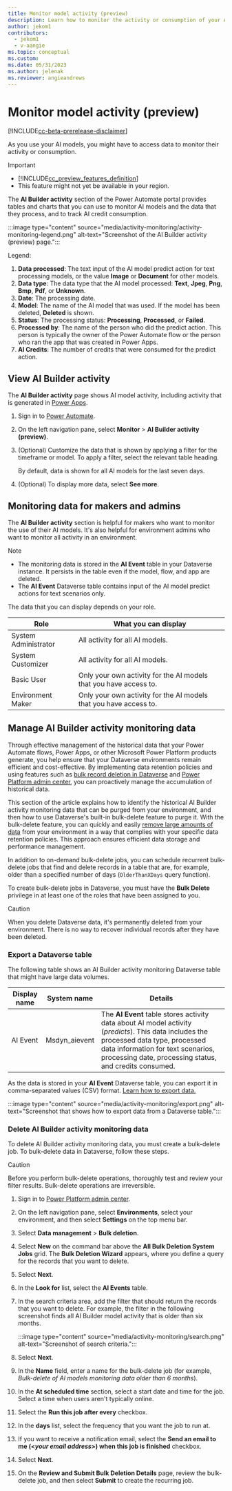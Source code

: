 ```yaml
---
title: Monitor model activity (preview)
description: Learn how to monitor the activity or consumption of your AI models.
author: jekom1
contributors:
  - jekom1
  - v-aangie
ms.topic: conceptual
ms.custom: 
ms.date: 05/31/2023
ms.author: jelenak
ms.reviewer: angieandrews
---
```


# Monitor model activity (preview)

[!INCLUDE[cc-beta-prerelease-disclaimer](./includes/cc-beta-prerelease-disclaimer.md)]

As you use your AI models, you might have to access data to monitor their activity or consumption.

> [!IMPORTANT]
> - [!INCLUDE[cc_preview_features_definition](includes/cc-preview-features-definition.md)]
> - This feature might not yet be available in your region.

The **AI Builder activity** section of the Power Automate portal provides tables and charts that you can use to monitor AI models and the data that they process, and to track AI credit consumption.

:::image type="content" source="media/activity-monitoring/activity-monitoring-legend.png" alt-text="Screenshot of the AI Builder activity (preview) page.":::

Legend:

1. **Data processed**: The text input of the AI model predict action for text processing models, or the value **Image** or **Document** for other models.
1. **Data type**: The data type that the AI model processed: **Text**, **Jpeg**, **Png**, **Bmp**, **Pdf**, or **Unknown**.
1. **Date**: The processing date.
1. **Model**: The name of the AI model that was used. If the model has been deleted, **Deleted** is shown.
1. **Status**: The processing status: **Processing**, **Processed**, or **Failed**.
1. **Processed by**: The name of the person who did the predict action. This person is typically the owner of the Power Automate flow or the person who ran the app that was created in Power Apps.
1. **AI Credits**: The number of credits that were consumed for the predict action.

## View AI Builder activity

The **AI Builder activity** page shows AI model activity, including activity that is generated in [Power Apps](/power-apps/powerapps-overview).

1. Sign in to [Power Automate](https://make.powerautomate.com).
1. On the left navigation pane, select **Monitor** \> **AI Builder activity (preview)**.
1. (Optional) Customize the data that is shown by applying a filter for the timeframe or model. To apply a filter, select the relevant table heading.

    By default, data is shown for all AI models for the last seven days.

1. (Optional) To display more data, select **See more**.

## Monitoring data for makers and admins

The **AI Builder activity** section is helpful for makers who want to monitor the use of their AI models. It's also helpful for environment admins who want to monitor all activity in an environment.

> [!NOTE]
> - The monitoring data is stored in the **AI Event** table in your Dataverse instance. It persists in the table even if the model, flow, and app are deleted.
> - The **AI Event** Dataverse table contains input of the AI model predict actions for text scenarios only.

The data that you can display depends on your role.

| Role | What you can display |
|---|---|
| System Administrator | All activity for all AI models. |
| System Customizer | All activity for all AI models. |
| Basic User | Only your own activity for the AI models that you have access to. |
| Environment Maker | Only your own activity for the AI models that you have access to. |

## Manage AI Builder activity monitoring data

Through effective management of the historical data that your Power Automate flows, Power Apps, or other Microsoft Power Platform products generate, you help ensure that your Dataverse environments remain efficient and cost-effective. By implementing data retention policies and using features such as [bulk record deletion in Dataverse](/power-platform/admin/delete-bulk-records) and [Power Platform admin center](https://admin.powerplatform.microsoft.com/), you can proactively manage the accumulation of historical data.

This section of the article explains how to identify the historical AI Builder activity monitoring data that can be purged from your environment, and then how to use Dataverse's built-in bulk-delete feature to purge it. With the bulk-delete feature, you can quickly and easily [remove large amounts of data](/power-apps/developer/data-platform/delete-data-bulk) from your environment in a way that complies with your specific data retention policies. This approach ensures efficient data storage and performance management.

In addition to on-demand bulk-delete jobs, you can schedule recurrent bulk-delete jobs that find and delete records in a table that are, for example, older than a specified number of days (`OlderThanXDays` query function).

To create bulk-delete jobs in Dataverse, you must have the **Bulk Delete** privilege in at least one of the roles that have been assigned to you.

> [!CAUTION]
> When you delete Dataverse data, it's permanently deleted from your environment. There is no way to recover individual records after they have been deleted.

### Export a Dataverse table

The following table shows an AI Builder activity monitoring Dataverse table that might have large data volumes.

| Display name | System name | Details |
|--------|--------|--------|
| AI Event | Msdyn\_aievent | The **AI Event** table stores activity data about AI model activity (*predicts*). This data includes the processed data type, processed data information for text scenarios, processing date, processing status, and credits consumed. |

As the data is stored in your **AI Event** Dataverse table, you can export it in comma-separated values (CSV) format. [Learn how to export data.](/power-apps/maker/data-platform/data-platform-import-export#export-data0)

:::image type="content" source="media/activity-monitoring/export.png" alt-text="Screenshot that shows how to export data from a Dataverse table.":::

### Delete AI Builder activity monitoring data

To delete AI Builder activity monitoring data, you must create a bulk-delete job. To bulk-delete data in Dataverse, follow these steps.

> [!CAUTION]
> Before you perform bulk-delete operations, thoroughly test and review your filter results. Bulk-delete operations are irreversible.

1. Sign in to [Power Platform admin center](https://admin.powerplatform.microsoft.com/).
1. On the left navigation pane, select **Environments**, select your environment, and then select **Settings** on the top menu bar.
1. Select **Data management** \> **Bulk deletion**.
1. Select **New** on the command bar above the **All Bulk Deletion System Jobs** grid. The **Bulk Deletion Wizard** appears, where you define a query for the records that you want to delete.
1. Select **Next**.
1. In the **Look for** list, select the **AI Events** table.
1. In the search criteria area, add the filter that should return the records that you want to delete. For example, the filter in the following screenshot finds all AI Builder model activity that is older than six months.

    :::image type="content" source="media/activity-monitoring/search.png" alt-text="Screenshot of search criteria.":::

1. Select **Next**.
1. In the **Name** field, enter a name for the bulk-delete job (for example, *Bulk-delete of AI models monitoring data older than 6 months*).
1. In the **At scheduled time** section, select a start date and time for the job. Select a time when users aren't typically online.
1. Select the **Run this job after every** checkbox.
1. In the **days** list, select the frequency that you want the job to run at.
1. If you want to receive a notification email, select the **Send an email to me (\<*your email address*\>) when this job is finished** checkbox.
1. Select **Next**.
1. On the **Review and Submit Bulk Deletion Details** page, review the bulk-delete job, and then select **Submit** to create the recurring job.
